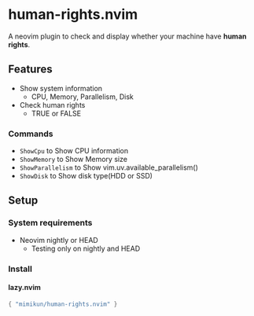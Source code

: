 # human-rights.nvim

A neovim plugin to check and display whether your machine have **human rights**.

## Features

- Show system information
  - CPU, Memory, Parallelism, Disk
- Check human rights
  - TRUE or FALSE

### Commands

- `ShowCpu` to Show CPU information
- `ShowMemory` to Show Memory size
- `ShowParallelism` to Show vim.uv.available_parallelism()
- `ShowDisk` to Show disk type(HDD or SSD)

## Setup

### System requirements

- Neovim nightly or HEAD
  - Testing only on nightly and HEAD

### Install

#### lazy.nvim

```lua
{ "mimikun/human-rights.nvim" }
```
